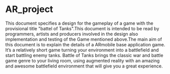 # AR_project
This document specifies a design for the gameplay of a game with the provisional title "battel of Tanks".This document is intended to be read by programmers, artists and producers involved in the design also implementation and testing of the Game mentioned above.The main aim of this document is to explain the details of a ARmobile base application game. It’s a relatively short game turning your environment into a battlefield and start battling enemy tanks. Battle of Tanks brings the classic war and battle game genre to your living room, using augmented reality with an amazing and awesome battlefield environment that will give you a great experience.
